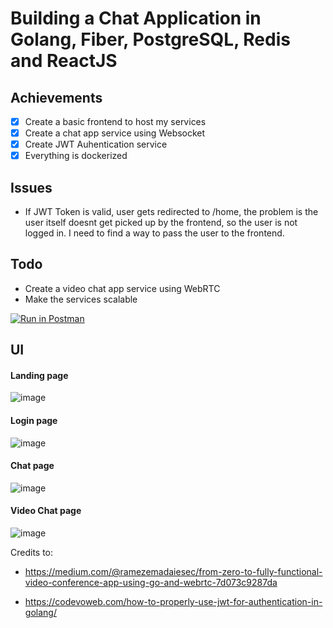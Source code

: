 # Building a Chat Application in Golang, Fiber, PostgreSQL, Redis and  ReactJS

## Achievements

- [x] Create a basic frontend to host my services
- [x] Create a chat app service using Websocket
- [x] Create JWT Auhentication service
- [x] Everything is dockerized

## Issues

- If JWT Token is valid, user gets redirected to /home, the problem is the user itself doesnt get picked up by the frontend, so the user is not logged in. I need to find a way to pass the user to the frontend.

## Todo

- Create a video chat app service using WebRTC
- Make the services scalable

[![Run in Postman](https://run.pstmn.io/button.svg)](https://app.getpostman.com/run-collection/14390200-fb88bc8e-5710-4dce-9619-0f379111aa39?action=collection%2Ffork&source=rip_markdown&collection-url=entityId%3D14390200-fb88bc8e-5710-4dce-9619-0f379111aa39%26entityType%3Dcollection%26workspaceId%3D8e7cf06c-8991-43d1-8068-311d94c52000)

## UI

#### Landing page

![image](https://gcdnb.pbrd.co/images/fzFoZEpqQXcS.png?o=1) 

#### Login page

![image](https://gcdnb.pbrd.co/images/q2jdjOQXvQ1T.png?o=1)

#### Chat page

![image](https://gcdnb.pbrd.co/images/CUsExP9GrPRG.png?o=1)

#### Video Chat page

![image](https://gcdnb.pbrd.co/images/pWlutEV6rbam.png?o=1)

Credits to:

- https://medium.com/@ramezemadaiesec/from-zero-to-fully-functional-video-conference-app-using-go-and-webrtc-7d073c9287da

- https://codevoweb.com/how-to-properly-use-jwt-for-authentication-in-golang/